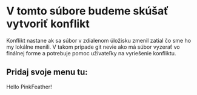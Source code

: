 # V tomto súbore budeme skúšať vytvoriť konflikt
Konflikt nastane ak sa súbor v zdialenom úložisku zmenil zatial čo sme ho my lokálne menili.
V takom prípade git nevie ako má súbor vyzerať vo finálnej forme a potrebuje pomoc užívateľky na vyriešenie konfliktu.

## Pridaj svoje menu tu:
Hello PinkFeather!
